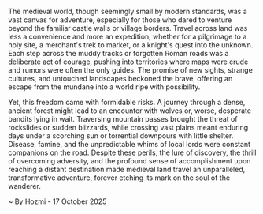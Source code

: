 
The medieval world, though seemingly small by modern standards, was a vast canvas for adventure, especially for those who dared to venture beyond the familiar castle walls or village borders. Travel across land was less a convenience and more an expedition, whether for a pilgrimage to a holy site, a merchant's trek to market, or a knight's quest into the unknown. Each step across the muddy tracks or forgotten Roman roads was a deliberate act of courage, pushing into territories where maps were crude and rumors were often the only guides. The promise of new sights, strange cultures, and untouched landscapes beckoned the brave, offering an escape from the mundane into a world ripe with possibility.

Yet, this freedom came with formidable risks. A journey through a dense, ancient forest might lead to an encounter with wolves or, worse, desperate bandits lying in wait. Traversing mountain passes brought the threat of rockslides or sudden blizzards, while crossing vast plains meant enduring days under a scorching sun or torrential downpours with little shelter. Disease, famine, and the unpredictable whims of local lords were constant companions on the road. Despite these perils, the lure of discovery, the thrill of overcoming adversity, and the profound sense of accomplishment upon reaching a distant destination made medieval land travel an unparalleled, transformative adventure, forever etching its mark on the soul of the wanderer.

~ By Hozmi - 17 October 2025
